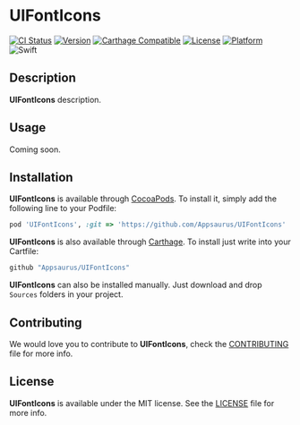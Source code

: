 # UIFontIcons

[![CI Status](https://img.shields.io/circleci/project/github/brian/UIFontIcons.svg)](https://circleci.com/gh/brian/UIFontIcons)
[![Version](https://img.shields.io/cocoapods/v/UIFontIcons.svg?style=flat)](http://cocoadocs.org/docsets/UIFontIcons)
[![Carthage Compatible](https://img.shields.io/badge/Carthage-compatible-4BC51D.svg?style=flat)](https://github.com/Carthage/Carthage)
[![License](https://img.shields.io/cocoapods/l/UIFontIcons.svg?style=flat)](http://cocoadocs.org/docsets/UIFontIcons)
[![Platform](https://img.shields.io/cocoapods/p/UIFontIcons.svg?style=flat)](http://cocoadocs.org/docsets/UIFontIcons)
![Swift](https://img.shields.io/badge/%20in-swift%204.0-orange.svg)

## Description

**UIFontIcons** description.

## Usage

Coming soon.

## Installation

**UIFontIcons** is available through [CocoaPods](http://cocoapods.org). To install
it, simply add the following line to your Podfile:

```ruby
pod 'UIFontIcons', :git => 'https://github.com/Appsaurus/UIFontIcons'
```

**UIFontIcons** is also available through [Carthage](https://github.com/Carthage/Carthage).
To install just write into your Cartfile:

```ruby
github "Appsaurus/UIFontIcons"
```

**UIFontIcons** can also be installed manually. Just download and drop `Sources` folders in your project.

## Contributing

We would love you to contribute to **UIFontIcons**, check the [CONTRIBUTING](github.com/brian/UIFontIcons/blob/master/CONTRIBUTING.md) file for more info.

## License

**UIFontIcons** is available under the MIT license. See the [LICENSE](github.com/brian/UIFontIcons/blob/master/LICENSE.md) file for more info.
